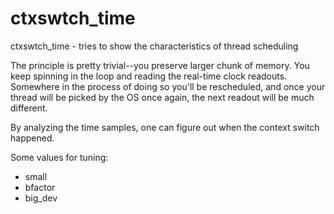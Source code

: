 ctxswtch_time
=============

ctxswtch_time - tries to show the characteristics of thread scheduling

The principle is pretty trivial--you preserve larger chunk of memory.
You keep spinning in the loop and reading the real-time clock readouts.
Somewhere in the process of doing so you'll be rescheduled, and once your
thread will be picked by the OS once again, the next readout will be
much different.

By analyzing the time samples, one can figure out when the context switch 
happened.

Some values for tuning:
- small
- bfactor
- big_dev
